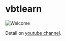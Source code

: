 # vbtlearn

![Welcome](https://images.unsplash.com/photo-1569144157581-984dea473e3b?ixlib=rb-1.2.1&ixid=eyJhcHBfaWQiOjEyMDd9&auto=format&fit=crop&w=934&q=80)

Detail on [youtube channel](https://www.youtube.com/channel/UCuDMV9LGFLefzAbpgW8corA).

